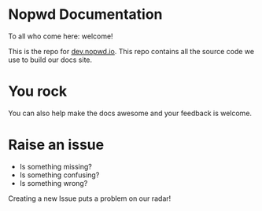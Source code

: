 # Nopwd Documentation

To all who come here: welcome!

This is the repo for [dev.nopwd.io](https://dev.nopwd.io).
This repo contains all the source code we use to build our docs site.

# You rock

You can also help make the docs awesome and your feedback is welcome.

# Raise an issue

- Is something missing?
- Is something confusing?
- Is something wrong?

Creating a new Issue puts a problem on our radar!
